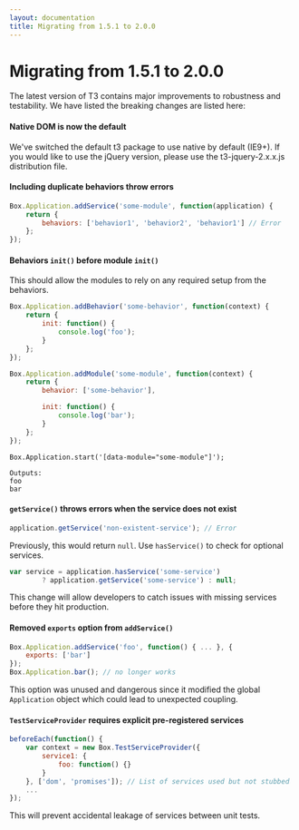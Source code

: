```yaml
---
layout: documentation
title: Migrating from 1.5.1 to 2.0.0
---
```


# Migrating from 1.5.1 to 2.0.0

The latest version of T3 contains major improvements to robustness and testability. We have listed the breaking changes are listed here:

#### Native DOM is now the default

We've switched the default t3 package to use native by default (IE9+). If you would like to use the jQuery version, please use the t3-jquery-2.x.x.js distribution file.

#### Including duplicate behaviors throw errors

```js
Box.Application.addService('some-module', function(application) {
    return {
        behaviors: ['behavior1', 'behavior2', 'behavior1'] // Error
    };
});
```

#### Behaviors `init()` before module `init()`

This should allow the modules to rely on any required setup from the behaviors.

```js
Box.Application.addBehavior('some-behavior', function(context) {
	return {
		init: function() {
			console.log('foo');
		}
	};
});
```

```js
Box.Application.addModule('some-module', function(context) {
	return {
		behavior: ['some-behavior'],

		init: function() {
			console.log('bar');
		}
	};
});
```

```
Box.Application.start('[data-module="some-module"]');

Outputs:
foo
bar
```

#### `getService()` throws errors when the service does not exist

```js
application.getService('non-existent-service'); // Error
```

Previously, this would return `null`. Use `hasService()` to check for optional services.

```js
var service = application.hasService('some-service')
		? application.getService('some-service') : null;
```
This change will allow developers to catch issues with missing services before they hit production.

#### Removed `exports` option from `addService()`

```js
Box.Application.addService('foo', function() { ... }, {
	exports: ['bar']
});
Box.Application.bar(); // no longer works
```
This option was unused and dangerous since it modified the global `Application` object which could lead to unexpected coupling.

#### `TestServiceProvider` requires explicit pre-registered services

```js
beforeEach(function() {
	var context = new Box.TestServiceProvider({
		service1: {
			foo: function() {}
		}
	}, ['dom', 'promises']); // List of services used but not stubbed
	...
});
```
This will prevent accidental leakage of services between unit tests.
